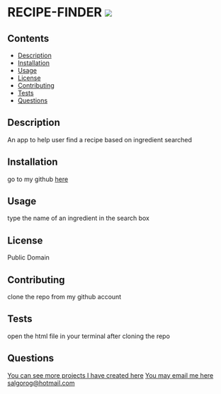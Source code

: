 # RECIPE-FINDER          ![](https://img.shields.io/badge/license-Public%20Domain-green)
## Contents
      
  * [Description](#description)
  * [Installation](#Installation)
  * [Usage](#Usage)
  * [License](#License)
  * [Contributing](#Contributing)
  * [Tests](#Tests)
  * [Questions](#questions)
## Description
  An app to help user find a recipe based on ingredient searched
## Installation
go to my github [here](here)
## Usage
type the name of an ingredient in the search box
## License
Public Domain
## Contributing
clone the repo from my github account
## Tests
open the html file in your terminal after cloning the repo
## Questions
[You can see more projects I have created here](https://github.com/salgorog/) 
[You may email me here salgorog@hotmail.com](mailto:salgorog@hotmail.com)
